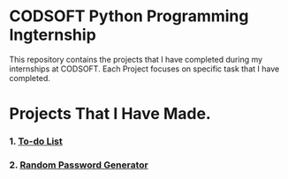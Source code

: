 # CODSOFT Python Programming Ingternship
This repository contains the projects that I have completed during my internships at CODSOFT. Each Project focuses on specific task that I have completed.

# Projects That I Have Made.
### 1. [To-do List](https://github.com/ARPIT422/CODSOFT/blob/main/Python%20Programming%20Internship/To-do%20List.py)
### 2. [Random Password Generator](https://github.com/ARPIT422/CODSOFT/blob/main/Python%20Programming%20Internship/Random%20Password%20Generator.py)
